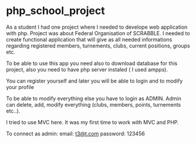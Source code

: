 # php_school_project

As a student I had one project where I needed to develope web application with php. 
Project was about Federal Organisation of SCRABBLE. I needed to create functional application that will give as all needed informations
regarding registered members, turnements, clubs, current positions, groups etc.

To be able to use this app you need also to download database for this project, also you need to have php server instaled ( I used ampps).

You can register yourself and later you will be able to login and to modify your profile

To be able to modify everything else you have to login as ADMIN. 
Admin can delete, add, modify everything (clubs, members, points, turnements etc..).

I tried to use MVC here. It was my first time to work with MVC and PHP.

To connect as admin:
email: t3@t.com
password: 123456

